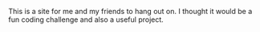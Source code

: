 This is a site for me and my friends to hang out on.
I thought it would be a fun coding challenge and also a useful project.
